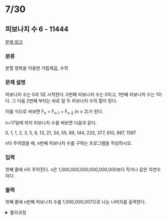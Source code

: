 # 7/30
## 피보나치 수 6 - 11444 

[문제 링크](https://www.acmicpc.net/problem/11444) 

### 분류

분할 정복을 이용한 거듭제곱, 수학

### 문제 설명

<p>피보나치 수는 0과 1로 시작한다. 0번째 피보나치 수는 0이고, 1번째 피보나치 수는 1이다. 그 다음 2번째 부터는 바로 앞 두 피보나치 수의 합이 된다.</p>

<p>이를 식으로 써보면 F<sub>n</sub> = F<sub>n-1</sub> + F<sub>n-2</sub> (n ≥ 2)가 된다.</p>

<p>n=17일때 까지 피보나치 수를 써보면 다음과 같다.</p>

<p>0, 1, 1, 2, 3, 5, 8, 13, 21, 34, 55, 89, 144, 233, 377, 610, 987, 1597</p>

<p>n이 주어졌을 때, n번째 피보나치 수를 구하는 프로그램을 작성하시오.</p>

### 입력 

 <p>첫째 줄에 n이 주어진다. n은 1,000,000,000,000,000,000보다 작거나 같은 자연수이다.</p>

### 출력 

 <p>첫째 줄에 n번째 피보나치 수를 1,000,000,007으로 나눈 나머지를 출력한다.</p>


<details>
<summary>풀이과정</summary>
<div markdown="1">
피보나치 수는 행렬화가 가능하다.<br>
[ F_{n+1}, F_{n} ]    [ 1, 1 ] ^n<br>
[ F_{n}, F_{n-1} ]  = [ 1, 0 ]
 <br>(유도과정은 https://restudycafe.tistory.com/497 참조)
 
1, 2, 4, 8, 16, ...등의 2의 제곱수는 ${{{2^1}^2}^2}^2...$식으로 빠르게 계산이 가능하다.<br> 그리고 모든 자연수는 2진법으로 표현이 가능하므로 2의 제곱수들의 합으로 나타낼 수 있다. 예를들어 100은 64+32+4이다.<br>따라서 어떤 수의 거듭제곱수는 곧 2의 제곱수 승을 가진 수들의 곱으로 나타낼 수 있다.<br><br> 이를 이용하면 거듭제곱수는 분할정복을 통해 빠르게 계산이 가능하다.<br>예를 들어, 위 행렬을 M이라고 한다면 $M^{100}=M^{1100100_2}=M^{64+32+4}=M^{64}*M^{32}*M^4$ 이다.<br>마지막 식의 각 항들은 빠르게 계산이 가능하다.
  
</div>
</details>
